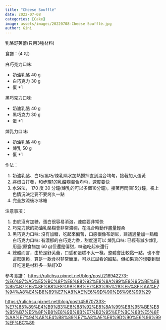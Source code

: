 ```yaml
---
title: "Cheese Soufflé"
date: 2022-07-08
categories: [Cake]
image: assets/images/20220708-Cheese Soufflé.jpg
author: Gini
---
```

乳酪舒芙蕾(只用3種材料)

食譜：(4 吋)

白巧克力口味:
- 奶油乳酪 40 g
- 白巧克力 30 g
- 蛋 *1

黑巧克力口味:
- 奶油乳酪 40 g
- 黑巧克力 30 g
- 蛋 *1

煉乳力口味:
- 奶油乳酪 40 g
- 煉乳 50 g
- 蛋 *1

作法：
1. 奶油乳酪、白巧/黑巧/煉乳隔水加熱攪拌直到混合均勻，接著加入蛋黃
2. 將蛋白打發，和步驟1的乳酪糊混合均勻，速度要快
2. 水浴法， 170 度 30 分鐘(煉乳的可以多個10分鐘)，接著再悶個15分鐘，視上色情況決定要不要烤久一點
3. 完全放涼後冰冰箱

注意事項：
1. 由於沒有加糖，蛋白很容易消泡，速度要非常快
2. 巧克力款的奶油乳酪糊會非常濃稠，在混合時動作盡量輕柔
3. 黑巧克力口味: 沒有加糖，吃起來偏苦，口感很像布朗尼，建議適量加一點糖
白巧克力口味: 有濃郁的白巧克力香，甜度還可以
煉乳口味: 已經有減少煉乳用量(原食譜加 60 g)但還是偏甜，味道吃起來還行
4. 總體而言，由於是舒芙蕾，口感和蛋糕不太一樣，整體會比較黏一點，也不會這麼蓬鬆，算是一款食材非常簡單，可以試試看的甜點，但如果真的想要到很好吃還是材料多一點好XD

參考食譜：
https://rulichsu.pixnet.net/blog/post/218942273-%E6%97%A5%E5%BC%8F%E8%88%92%E8%8A%99%E8%95%BE%E8%B5%B7%E5%8F%B8%E8%9B%8B%E7%B3%95%28%E5%8F%AA%E7%94%A8%E4%B8%89%E7%A8%AE%E6%9D%90%E6%96%99%29

https://rulichsu.pixnet.net/blog/post/456707333-%E7%85%89%E4%B9%B3%E8%88%92%E8%8A%99%E8%95%BE%E8%B5%B7%E5%8F%B8%E8%9B%8B%E7%B3%95%EF%BC%88%E5%8F%AA%E7%94%A8%E4%B8%89%E7%A8%AE%E6%9D%90%E6%96%99%EF%BC%89
